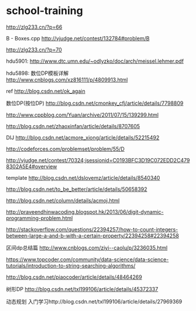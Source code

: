 # school-training
http://zlg233.cn/?p=66

B - Boxes.cpp http://vjudge.net/contest/132784#problem/B

http://zlg233.cn/?p=70

hdu5901: http://www.dtc.umn.edu/~odlyzko/doc/arch/meissel.lehmer.pdf



hdu5898:
数位DP模板详解  http://www.cnblogs.com/xz816111/p/4809913.html

ref  http://blog.csdn.net/ok_again

数位DP(按位DP) http://blog.csdn.net/cmonkey_cfj/article/details/7798809

http://www.cppblog.com/Yuan/archive/2011/07/15/139299.html

http://blog.csdn.net/zhaoxinfan/article/details/8707605

DIJ http://blog.csdn.net/acmore_xiong/article/details/52215492

http://codeforces.com/problemset/problem/55/D

http://vjudge.net/contest/70324;jsessionid=C0193BFC3D19C072EDD2C4798302A5E4#overview

template http://blog.csdn.net/dslovemz/article/details/8540340

http://blog.csdn.net/to_be_better/article/details/50658392

http://blog.csdn.net/column/details/acmoj.html

http://praveendhinwacoding.blogspot.hk/2013/06/digit-dynamic-programming-problem.html

http://stackoverflow.com/questions/22394257/how-to-count-integers-between-large-a-and-b-with-a-certain-property/22394258#22394258

区间dp总结篇 http://www.cnblogs.com/ziyi--caolu/p/3236035.html

https://www.topcoder.com/community/data-science/data-science-tutorials/introduction-to-string-searching-algorithms/

http://blog.csdn.net/piaocoder/article/details/48464269

树形DP  http://blog.csdn.net/txl199106/article/details/45372337

动态规划 入门学习http://blog.csdn.net/txl199106/article/details/27969369
